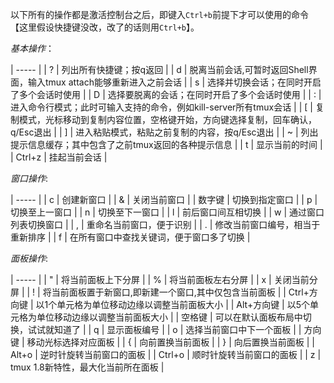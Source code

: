 以下所有的操作都是激活控制台之后，即键入`Ctrl+b`前提下才可以使用的命令【这里假设快捷键没改，改了的话则用`Ctrl+b`】。

_基本操作_：

| ----- |
| ? |  列出所有快捷键；按q返回 |
| d |  脱离当前会话,可暂时返回Shell界面，输入tmux attach能够重新进入之前会话 |
| s |  选择并切换会话；在同时开启了多个会话时使用 |
| D |  选择要脱离的会话；在同时开启了多个会话时使用 |
| : |  进入命令行模式；此时可输入支持的命令，例如kill-server所有tmux会话 |
| [ |  复制模式，光标移动到复制内容位置，空格键开始，方向键选择复制，回车确认，q/Esc退出 |
| ] |  进入粘贴模式，粘贴之前复制的内容，按q/Esc退出 |
| ~ |  列出提示信息缓存；其中包含了之前tmux返回的各种提示信息 |
| t |  显示当前的时间 |
| Ctrl+z |  挂起当前会话 |

_窗口操作_:

| ----- |
| c |  创建新窗口 |
| & |  关闭当前窗口 |
| 数字键 |  切换到指定窗口 |
| p |  切换至上一窗口 |
| n |  切换至下一窗口 |
| l |  前后窗口间互相切换 |
| w |  通过窗口列表切换窗口 |
| , |  重命名当前窗口，便于识别 |
| . |  修改当前窗口编号，相当于重新排序 |
| f |  在所有窗口中查找关键词，便于窗口多了切换 |

_面板操作_:

| ----- |
| " |  将当前面板上下分屏 |
| % |  将当前面板左右分屏 |
| x |  关闭当前分屏 |
| ! |  将当前面板置于新窗口,即新建一个窗口,其中仅包含当前面板 |
| Ctrl+方向键 |  以1个单元格为单位移动边缘以调整当前面板大小 |
| Alt+方向键 |  以5个单元格为单位移动边缘以调整当前面板大小 |
| 空格键 |  可以在默认面板布局中切换，试试就知道了 |
| q |  显示面板编号 |
| o |  选择当前窗口中下一个面板 |
| 方向键 |  移动光标选择对应面板 |
| { |  向前置换当前面板 |
| } |  向后置换当前面板 |
| Alt+o |  逆时针旋转当前窗口的面板 |
| Ctrl+o |  顺时针旋转当前窗口的面板 |
| z |  tmux 1.8新特性，最大化当前所在面板 |

